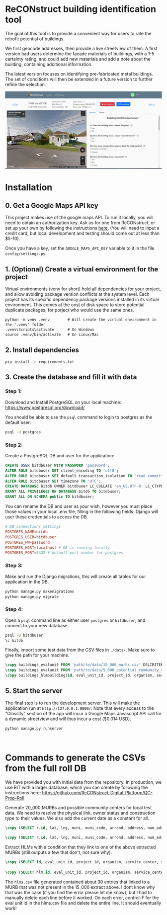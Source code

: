 # ReCONstruct building identification tool

The goal of this tool is to provide a convenient way for users to rate the retrofit potential of buildings.

We first geocode addresses, then provide a live streetview of them. A first version had users determine the facade materials of buildings, with a 1-5 certainty rating, and could add new materials and add a note about the building, containing additional information.

The latest version focuses on identifying pre-fabricated metal buildings. The set of conditions will then be extended in a future version to further refine the selection.  

![image](assets/screenshot1.JPG)

# Installation


## 0. Get a Google Maps API key

This project makes use of the google maps API. To run it locally, you will need to obtain an authorization key.
Ask us for one from ReCONstruct, or set up your own by following the instructions [here](https://developers.google.com/maps/documentation/javascript/cloud-setup). (You will need to input a credit card, but local development and testing should come out at less than $5-10).

Once you have a key, set the `GOOGLE_MAPS_API_KEY` variable to it in the file `config/settings.py`.

## 1. (Optional) Create a virtual environment for the project
Virtual environments (venv for short) hold all dependencies for your project, and allow avoiding package version conflicts at the system level.
Each project has its specific dependency package versions installed in its virtual environment. 
This comes at the cost of disk space to store potential duplicate packages, for porject who would use the same ones. 
```
python -m venv .venv        # Will create the virtual environment in the '.venv' folder
.venv\Scripts\activate      # On Windows
source .venv/bin/activate   # On Linux/Mac
```

## 2. Install dependencies
```
pip install -r requirements.txt
```

## 3. Create the database and fill it with data

### Step 1:

Download and Install PostgreSQL on your local machine: https://www.postgresql.org/download/

You should be able to use the `psql` command to login to postgres as the default user:
```bash
psql -U postgres
```

### Step 2:

Create a PostgreSQL DB and user for the application:
```sql
CREATE USER bitdbuser WITH PASSWORD 'password';
ALTER ROLE bitdbuser SET client_encoding TO 'utf8';
ALTER ROLE bitdbuser SET default_transaction_isolation TO 'read committed';
ALTER ROLE bitdbuser SET timezone TO 'UTC';
CREATE DATABASE bitdb OWNER bitdbuser LC_COLLATE 'en_US.UTF-8' LC_CTYPE 'en_US.UTF-8' TEMPLATE 'template0';
GRANT ALL PRIVILEGES ON DATABASE bitdb TO bitdbuser;
GRANT ALL ON SCHEMA public TO bitdbuser;
``` 

You can rename the DB and user as your wish, however you must place those values in your local .env file, filling in the following fields:
Django will user these credentials to access the DB.
```conf
# DB connections settings
POSTGRES_NAME=bitdb
POSTGRES_USER=bitdbuser
POSTGRES_PW=password
POSTGRES_HOST=localhost # DB is running locally
POSTGRES_PORT=5432 # default port number for postgres
```

### Step 3:
Make and run the Django migrations, this will create all tables for our application in the DB.
```bash
python manage.py makemigrations
python manage.py migrate
```

### Step 4:

Open a `psql` command line as either user `postgres` or `bitdbuser`, and connect to your new database.
```bash
psql -U bitdbuser
\c bitdb
```

Finally, import some test data from the CSV files in `./data/`. Make sure to give the path for your machine.

```sql
\copy buildings_evalunit FROM 'path/to/data/15_000_murbs.csv' DELIMITER ',' CSV HEADER;
\copy buildings_evalunit FROM 'path/to/data/5_000_potential_community_centers.csv' DELIMITER ',' CSV HEADER;
\copy buildings_hlmbuilding(id, eval_unit_id, project_id, organism, service_center, street_num, street_name, muni, postal_code, num_dwellings, num_floors, area_footprint, area_total, ivp, disrepair_state, interest_adjust_date, contract_end_date, category, building_id) FROM 'path/to/data/hlms.csv' DELIMITER ',' CSV HEADER;
```


## 5. Start the server

The final step is to run the development server. This will make the application run at `http://127.0.0.1:8000/`.
Note that every access to the "Classify" section of the app will incur a Google Maps Javascript API call for a dynamic streetview and will thus incur a cost ($0.014 USD).

```
python manage.py runserver
```


<br>


# Commands to generate the CSVs from the full roll DB

We have provided you with initial data from the repository. In production, we use BIT with a larger database, which you can create by following the instructions here: https://github.com/ReCONstruct-Digital-Platform/QC-Prop-Roll

Generate 20_000 MURBs and possible community centers for local test data.
We need to resolve the physical link, owner status and construction type to their values.
We also add the current date as a constant for all.
```sql
\copy (SELECT r.id, lat, lng, muni, muni_code, arrond, address, num_adr_inf, num_adr_inf_2, num_adr_sup, num_adr_sup_2, way_type, way_link, street_name, cardinal_pt, apt_num, apt_num_1, apt_num_2, mat18, cubf, file_num, nghbr_unit, owner_date, owner_type, os.value as "owner_status", lot_lin_dim, lot_area, max_floors, const_yr, const_yr_real, floor_area, pl.value as "phys_link", ct.value as "const_type", num_dwelling, num_rental, num_non_res, apprais_date, lot_value, building_value, r.value, prev_value, associated, '2023-08-07' as "date_added" FROM roll r LEFT JOIN phys_link pl ON r.phys_link = pl.id LEFT JOIN const_type ct ON r.const_type = ct.id LEFT JOIN owner_status os ON r.owner_status = os.id WHERE cubf = 1000  AND num_dwelling >= 3 ORDER BY num_dwelling DESC LIMIT 15000) TO 'C:\Users\lhv\VSCode\reconbuilding\data\15_000_murbs.csv' CSV HEADER;
```

```sql
\copy (SELECT r.id, lat, lng, muni, muni_code, arrond, address, num_adr_inf, num_adr_inf_2, num_adr_sup, num_adr_sup_2, way_type, way_link, street_name, cardinal_pt, apt_num, apt_num_1, apt_num_2, mat18, cubf, file_num, nghbr_unit, owner_date, owner_type, os.value as "owner_status", lot_lin_dim, lot_area, max_floors, const_yr, const_yr_real, floor_area, pl.value as "phys_link", ct.value as "const_type", num_dwelling, num_rental, num_non_res, apprais_date, lot_value, building_value, r.value, prev_value, associated, '2023-08-07' as "date_added" FROM roll r LEFT JOIN phys_link pl ON r.phys_link = pl.id LEFT JOIN const_type ct ON r.const_type = ct.id LEFT JOIN owner_status os ON r.owner_status = os.id WHERE cubf IN (6811, 6812, 6813, 6814, 6815, 6816, 7219, 7221, 7222, 7223, 7224, 7225, 7229, 7233, 7239, 7290, 7311, 7312, 7313, 7314, 7392, 7393, 7394, 7395, 7396, 7397, 7399, 7411, 7412, 7413, 7414, 7415, 7416, 7417, 7418, 7419, 7421, 7422, 7423, 7424, 7425, 7429, 7431, 7432, 7433, 7441, 7442, 7443, 7444, 7445, 7446, 7447, 7448, 7449, 7451, 7452, 7459, 7491, 7492, 7493, 7499, 7611) LIMIT 5000) TO 'C:\Users\lhv\VSCode\reconbuilding\data\5_000_potential_community_centers.csv' CSV HEADER;
```

Extract HLMs with a condition that they link to one of the above extracted MURBs (still outputs a few that don't, not sure why).
```sql
\copy (SELECT id, eval_unit_id, project_id, organism, service_center, street_num, street_name, muni, postal_code, num_dwellings, num_floors, area_footprint, area_total, ivp, disrepair_state, interest_adjust_date, contract_end_date, category, building_id FROM hlm LEFT JOIN ON (SELECT roll.id from roll WHERE cubf = 1000  AND num_dwelling >= 3 ORDER BY num_dwelling DESC LIMIT 15000) as murbs) TO 'C:\Users\lhv\VSCode\reconbuilding\data\hlms.csv' CSV HEADER;

\copy (SELECT hlm.id, eval_unit_id, project_id, organism, service_center, street_num, street_name, muni, postal_code, num_dwellings, num_floors, area_footprint, area_total, ivp, disrepair_state, interest_adjust_date, contract_end_date, category, building_id FROM hlm INNER JOIN (SELECT roll.id from roll WHERE cubf = 1000  AND num_dwelling >= 3 ORDER BY num_dwelling DESC LIMIT 15000) as murbs ON hlm.eval_unit_id = murbs.id) TO 'C:\Users\lhv\VSCode\reconbuilding\data\hlms.csv' CSV HEADER;
```

The `hlms.csv` file generated contained about 30 entries that linked to a MURB that was not present in the 15_000 extract above. I dont know why that was the case (if you find the error please let me know), but I had to manually delete each line before it worked.
On each error, control-F for the eval unit id in the hlms.csv file and delete the entire line. It should eventually work!